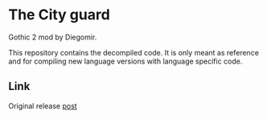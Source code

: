 # The City guard
Gothic 2 mod by Diegomir.

This repository contains the decompiled code. It is only meant as reference and for compiling new language versions with language specific code.
## Link
Original release [post](http://themodders.org/index.php?topic=7100.0)
